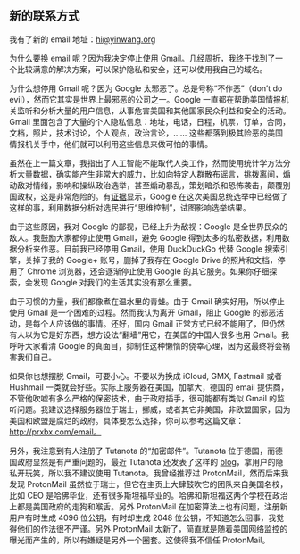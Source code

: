 ## 新的联系方式

我有了新的 email 地址：hi@yinwang.org

为什么要换 email 呢？因为我决定停止使用 Gmail。几经周折，我终于找到了一个比较满意的解决方案，可以保护隐私和安全，还可以使用我自己的域名。

为什么想停用 Gmail 呢？因为 Google 太邪恶了。总是号称“不作恶”（don’t do evil），然而它其实是世界上最邪恶的公司之一。Google 一直都在帮助美国情报机关监听和分析大量的用户信息，从事危害美国和其他国家民众利益和安全的活动。Gmail 里面包含了大量的个人隐私信息：地址，电话，日程，机票，订单，合同，文档，照片，技术讨论，个人观点，政治言论，…… 这些都落到极其险恶的美国情报机关手中，他们就可以利用这些信息来做可怕的事情。

虽然在上一篇文章，我指出了人工智能不能取代人类工作，然而使用统计学方法分析大量数据，确实能产生非常大的威力，比如向特定人群散布谣言，挑拨离间，煽动敌对情绪，影响和操纵政治选举，甚至煽动暴乱，策划暗杀和恐怖袭击，颠覆别国政权，这是非常危险的。有[证据](https://qz.com/823922/eric-schmidt-played-a-crucial-role-in-team-hillarys-election-tech/)显示，Google 在这次美国总统选举中已经做了这样的事，利用数据分析对选民进行“思维控制”，试图影响选举结果。

由于这些原因，我对 Google 的鄙视，已经上升为敌视：Google 是全世界民众的敌人。我鼓励大家都停止使用 Gmail，避免 Google 得到太多的私密数据，利用数据分析来作恶。目前我已经停用 Gmail，使用 DuckDuckGo 代替 Google 搜索引擎，关掉了我的 Google+ 账号，删掉了我存在 Google Drive 的照片和文档，停用了 Chrome 浏览器，还会逐渐停止使用 Google 的其它服务。如果你仔细探索，会发现 Google 对我们的生活其实没有那么重要。

由于习惯的力量，我们都像煮在温水里的青蛙。由于 Gmail 确实好用，所以停止使用 Gmail 是一个困难的过程。然而我认为离开 Gmail，阻止 Google 的邪恶活动，是每个人应该做的事情。还好，国内 Gmail 正常方式已经不能用了，但仍然有人以为它是好东西，想方设法“翻墙”用它，在美国的中国人很多也用 Gmail。我呼吁大家看清 Google 的真面目，抑制住这种懒惰的侥幸心理，因为这最终将会祸害我们自己。

如果你也想摆脱 Gmail，可要小心。不要以为换成 iCloud, GMX, Fastmail 或者 Hushmail 一类就会好些。实际上服务器在美国，加拿大，德国的 email 提供商，不管他吹嘘有多么严格的保密技术，由于政府插手，很可能都有类似 Gmail 的监听问题。我建议选择服务器位于瑞士，挪威，或者其它非美国，非欧盟国家，因为美国和欧盟是腐烂的政府。具体要怎么选择，你可以参考这篇文章：http://prxbx.com/email。

另外，我注意到有人注册了 Tutanota 的“加密邮件”。Tutanota 位于德国，而德国政府显然是有严重问题的，最近 Tutanota 还发表了这样的 [blog](https://tutanota.com/blog/posts/trump-family-encryption)，拿用户的隐私开玩笑，所以我不建议使用 Tutanota。我曾经推荐过 ProtonMail，然而后来我发现 ProtonMail 虽然位于瑞士，但它在主页上大肆鼓吹它的团队来自美国名校，比如 CEO 是哈佛毕业，还有很多斯坦福毕业的。哈佛和斯坦福这两个学校在政治上都是美国政府的走狗和喉舌。另外 ProtonMail 在加密算法上也有问题，注册新用户有时生成 4096 位公钥，有时却生成 2048 位公钥，不知道怎么回事，我觉得他们的作法很不严谨。另外 ProtonMail 太新了，简直就是随着美国网络监控的曝光而产生的，所以有嫌疑是另外一个圈套。这使得我不信任 ProtonMail。
